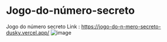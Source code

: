 # Jogo-do-número-secreto
Jogo do número secreto
Link : https://jogo-do-n-mero-secreto-dusky.vercel.app/
![image](https://github.com/FelipeDevMelo/Jogo-do-n-mero-secreto/assets/73553939/ec8c695e-5eb5-4f8a-bb61-cba90fb32599)
